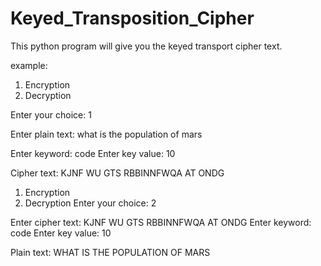 # Keyed_Transposition_Cipher
This python program will give you the keyed transport cipher text.

example:

1. Encryption
2. Decryption

Enter your choice: 1

Enter plain text: what is the population of mars

Enter keyword: code
Enter key value: 10

Cipher text: KJNF WU GTS RBBINNFWQA AT ONDG


1. Encryption
2. Decryption
Enter your choice: 2

Enter cipher text: KJNF WU GTS RBBINNFWQA AT ONDG
Enter keyword: code
Enter key value: 10

Plain text: WHAT IS THE POPULATION OF MARS

